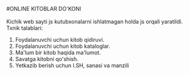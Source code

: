 #ONLINE KITOBLAR DO'KONI
<br>
<br>
Kichik web sayti js kutubxonalarni ishlatmagan holda js orqali yaratildi.<br>
Txnik talablari:<br>
1. Foydalanuvchi uchun kitob qidiruvi.<br>
2. Foydalanuvchi uchun kitob kataloglar.<br>
3. Ma'lum bir kitob haqida ma'lumot.<br>
4. Savatga kitobni qo'shish.<br>
5. Yetkazib berish uchun I.SH, sanasi va manzili<br>
